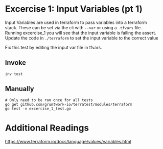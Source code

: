 # Excercise 1: Input Variables (pt 1)

Input Variables are used in terraform to pass variables into a terraform stack. These can be set via the cli with `--var` or using a `.tfvars` file. Running excercise_1 you will see that the input variable is failing the assert. Update the code in `./terraform` to set the input variable to the correct value

Fix this test by editing the input var file in tfvars.

## Invoke
```
inv test
```

## Manually
```
# Only need to be ran once for all tests
go get github.com/gruntwork-io/terratest/modules/terraform
go test -v excercise_1_test.go
```

# Additional Readings
https://www.terraform.io/docs/language/values/variables.html